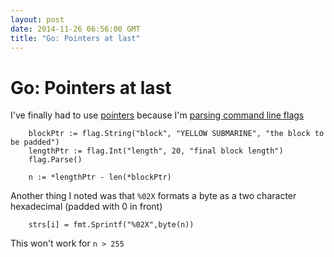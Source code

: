 ```yaml
---
layout: post
date: 2014-11-26 06:56:00 GMT
title: "Go: Pointers at last"
---
```

# Go: Pointers at last

I've finally had to use [pointers](https://gobyexample.com/pointers) because I'm [parsing command line flags](https://gobyexample.com/command-line-flags)

        blockPtr := flag.String("block", "YELLOW SUBMARINE", "the block to be padded")
        lengthPtr := flag.Int("length", 20, "final block length")
        flag.Parse()

        n := *lengthPtr - len(*blockPtr)

Another thing I noted was that `%02X` formats a byte as a two character hexadecimal (padded with 0 in front) 

        strs[i] = fmt.Sprintf("%02X",byte(n))
 
This won't work for `n > 255`